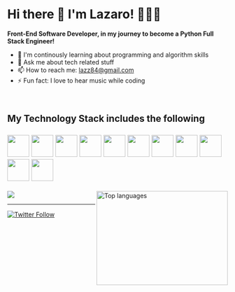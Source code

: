 # **Hi there 👋 I'm Lazaro! 👨🏻‍💻**

**Front-End Software Developer, in my journey to become a Python Full Stack Engineer!**


- 🌱 I'm continously learning about programming and algorithm skills 
- 💬 Ask me about tech related stuff
- 📫 How to reach me: lazz84@gmail.com
- ⚡ Fun fact: I love to hear music while coding
<br>

## My Technology Stack includes the following <br><br> <img src="https://cdn.jsdelivr.net/gh/devicons/devicon/icons/html5/html5-plain-wordmark.svg" width="50" height="50"> <img src="https://cdn.jsdelivr.net/gh/devicons/devicon/icons/css3/css3-plain-wordmark.svg" width="50" height="50"> <img src="https://camo.githubusercontent.com/c76217244e1b3700a87058abf858e20a313b06dfadd972121d0d42de5bd20fa5/68747470733a2f2f63646e2e6a7364656c6976722e6e65742f67682f64657669636f6e732f64657669636f6e2f69636f6e732f626f6f7473747261702f626f6f7473747261702d6f726967696e616c2e737667" width="50" height="50"> <img src="https://pluspng.com/img-png/nodejs-logo-png-nice-images-collection-node-js-desktop-wallpapers-370.png" width="50" height="50"> <img src="https://cdn.jsdelivr.net/gh/devicons/devicon/icons/javascript/javascript-plain.svg" width="50" height="50"> <img src="https://user-images.githubusercontent.com/116032611/226149156-623663f9-bf6e-49ef-8723-78722c7667ab.png" width="50" height="50"> <img src="https://user-images.githubusercontent.com/116032611/226149337-e0a48358-103a-43b4-9457-ea97eeeed86a.png" width="50" height="50"> <img src="https://user-images.githubusercontent.com/116032611/226149795-fa83c2ed-2a75-44cd-bd06-c7c41b7f0b03.png" width="50" height="50"> <img src="https://camo.githubusercontent.com/dc9e7e657b4cd5ba7d819d1a9ce61434bd0ddbb94287d7476b186bd783b62279/68747470733a2f2f63646e2e6a7364656c6976722e6e65742f67682f64657669636f6e732f64657669636f6e2f69636f6e732f6769742f6769742d6f726967696e616c2e737667" width="50" height="50"> <img src="https://avatars.githubusercontent.com/u/13171334?s=280&v=4" width="50" height="50"> <img src="https://user-images.githubusercontent.com/116032611/234935770-632021a4-41f5-47cd-b1c9-af0e8ee2cab7.png" width="50" height="50">

  <!-- Most Used Languages -->
<img align="right" height="215" width="300" src="https://github-readme-stats.vercel.app/api/top-langs/?username=lazaromasot&layout=compact&bg_color=00000000&theme=dark" alt="Top languages" />
  <!-- GitHub Stats -->
</a><img src="https://github-readme-stats.vercel.app/api?username=lazaromasot&show_icons=true&bg_color=00000000&theme=dark">
<hr>
  <!-- Social Links With Follower Counts -->
<a href="https://twitter.com/LazDMasotDev"><img alt="Twitter Follow" src="https://img.shields.io/twitter/follow/LazDMasotDev?label=Twitter!&style=for-the-badge&logo=twitter&color=1DA1F2"> </a>
